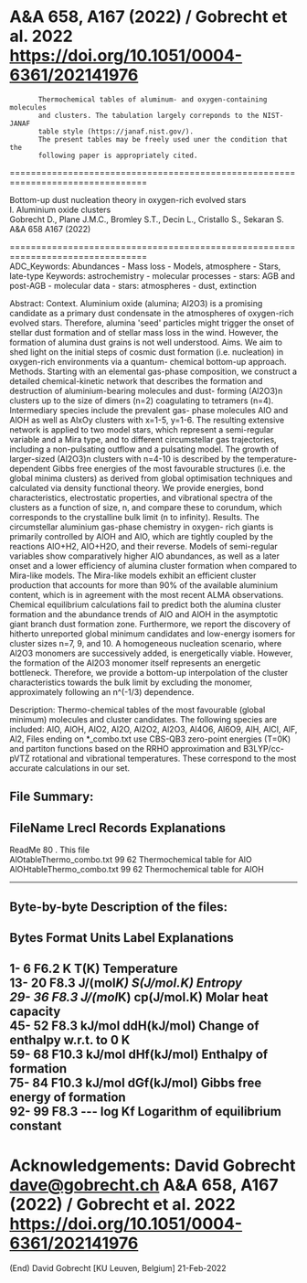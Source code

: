 A&A 658, A167 (2022) / Gobrecht et al. 2022    
https://doi.org/10.1051/0004-6361/202141976
===============================================================================

           Thermochemical tables of aluminum- and oxygen-containing molecules
           and clusters. The tabulation largely correponds to the NIST-JANAF 
           table style (https://janaf.nist.gov/). 
           The present tables may be freely used uner the condition that the 
           following paper is appropriately cited.
           
================================================================================  

Bottom-up dust nucleation theory in oxygen-rich evolved stars <br/>
I. Aluminium oxide clusters <br/>
     Gobrecht D., Plane J.M.C., Bromley S.T., Decin L., Cristallo S., Sekaran S. <br/>
     A&A 658 A167 (2022)
     
================================================================================  
ADC_Keywords: Abundances - Mass loss - Models, atmosphere -  Stars, late-type
Keywords: astrochemistry - molecular processes - stars: AGB and post-AGB -
          molecular data - stars: atmospheres - dust, extinction

Abstract:
    Context. Aluminium oxide (alumina; Al2O3) is a promising candidate as
    a primary dust condensate in the atmospheres of oxygen-rich evolved 
    stars. Therefore, alumina 'seed' particles might trigger the onset of 
    stellar dust formation and of stellar mass loss in the wind. However, 
    the formation of alumina dust grains is not well understood.
    Aims. We aim to shed light on the initial steps of cosmic dust 
    formation (i.e. nucleation) in oxygen-rich environments via a quantum-
    chemical bottom-up approach.
    Methods. Starting with an elemental gas-phase composition, we 
    construct a detailed chemical-kinetic network that describes the
    formation and destruction of aluminium-bearing molecules and dust-
    forming (Al2O3)n clusters up to the size of dimers (n=2) coagulating 
    to tetramers (n=4). Intermediary species include the prevalent gas-
    phase molecules AlO and AlOH as well as AlxOy clusters with x=1-5, 
    y=1-6. The resulting extensive network is applied to two model stars, 
    which represent a semi-regular variable and a Mira type, and to 
    different circumstellar gas trajectories, including a non-pulsating 
    outflow and a pulsating model. The growth of larger-sized (Al2O3)n 
    clusters with n=4-10 is described by the temperature-dependent Gibbs 
    free energies of the most favourable structures (i.e. the global 
    minima clusters) as derived from global optimisation techniques and 
    calculated via density functional theory. We provide energies, bond 
    characteristics, electrostatic properties, and vibrational spectra of 
    the clusters as a function of size, n, and compare these to corundum, 
    which corresponds to the crystalline bulk limit (n to infinity).
    Results. The circumstellar aluminium gas-phase chemistry in oxygen-
    rich giants is primarily controlled by AlOH and AlO, which are tightly 
    coupled by the reactions AlO+H2, AlO+H2O, and their reverse. Models of 
    semi-regular variables show comparatively higher AlO abundances, as 
    well as a later onset and a lower efficiency of alumina cluster 
    formation when compared to Mira-like models. The Mira-like models 
    exhibit an efficient cluster production that accounts for more than 
    90% of the available aluminium content, which is in agreement with the 
    most recent ALMA observations. Chemical equilibrium calculations fail 
    to predict both the alumina cluster formation and the abundance trends 
    of AlO and AlOH in the asymptotic giant branch dust formation zone. 
    Furthermore, we report the discovery of hitherto unreported global 
    minimum candidates and low-energy isomers for cluster sizes n=7, 9, 
    and 10. A homogeneous nucleation scenario, where Al2O3 monomers are 
    successively added, is energetically viable. However, the formation of 
    the Al2O3 monomer itself represents an energetic bottleneck. 
    Therefore, we provide a bottom-up interpolation of the cluster 
    characteristics towards the bulk limit by excluding the monomer, 
    approximately following an n^(-1/3) dependence.

Description:
    Thermo-chemical tables of the most favourable (global minimum) molecules 
    and cluster candidates. The following species are included: 
    AlO, AlOH, AlO2, Al2O, Al2O2, Al2O3, Al4O6, Al6O9, AlH, AlCl, AlF, Al2, 
    Files ending on *_combo.txt use CBS-QB3 zero-point energies (T=0K) and 
    partiton functions based on the RRHO approximation and B3LYP/cc-pVTZ 
    rotational and vibrational temperatures. These correspond to the most 
    accurate calculations in our set.
    

File Summary:
--------------------------------------------------------------------------------
 FileName      		   Lrecl    Records    Explanations
--------------------------------------------------------------------------------
ReadMe            	     80       .          This file <br/>
AlOtableThermo_combo.txt   99       62         Thermochemical table for AlO <br/>
AlOHtableThermo_combo.txt  99       62         Thermochemical table for AlOH <br/>


--------------------------------------------------------------------------------


Byte-by-byte Description of the files:
--------------------------------------------------------------------------------
   Bytes Format  Units         Label        Explanations
--------------------------------------------------------------------------------
   1-  6  F6.2   K             T(K)         Temperature   <br/>
  13- 20  F8.3   J/(mol*K)     S(J/mol.K)   Entropy       <br/>
  29- 36  F8.3   J/(mol*K)     cp(J/mol.K)  Molar heat capacity  <br/>
  45- 52  F8.3   kJ/mol        ddH(kJ/mol)  Change of enthalpy w.r.t. to 0 K <br/>
  59- 68  F10.3  kJ/mol        dHf(kJ/mol)  Enthalpy of formation <br/>
  75- 84  F10.3  kJ/mol        dGf(kJ/mol)  Gibbs free energy of formation <br/>
  92- 99  F8.3   ---           log Kf       Logarithm of equilibrium constant <br/>
--------------------------------------------------------------------------------

Acknowledgements: 
David Gobrecht <dave@gobrecht.ch>
A&A 658, A167 (2022) / Gobrecht et al. 2022
https://doi.org/10.1051/0004-6361/202141976
================================================================================
(End)                        David Gobrecht [KU Leuven, Belgium]     21-Feb-2022
